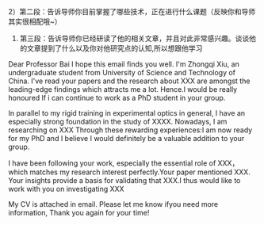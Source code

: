 2）第二段：告诉导师你目前掌握了哪些技术，正在进行什么课题（反映你和导师其实很相配哦~）
1) 第三段：告诉导师你已经研读了他的相关文章，并且对此非常感兴趣。谈谈他的文章提到了什么以及你对他研究点的认知,所以想跟他学习

Dear Professor Bai 
I hope this email finds you well. I'm Zhongqi Xiu, an undergraduate student from University of Science and Technology of China. I've read your papers and the research about XXX are amongst the leading-edge findings which attracts me a lot. Hence.l would be really honoured lf i can continue to work as a PhD student in your group.

In parallel to my rigid training in experimental optics in general, I have an especially strong foundation in the study of XXXX. Nowadays, I am researching on XXX
Through these rewarding experiences:I am now ready for my PhD and I believe I would definitely be a valuable addition to your group.

I have been following your work, especially the essential role of XXX，which matches my research interest perfectly.Your paper mentioned XXX. Your insights provide a basis for validating that XXX.I thus would like to work with you on investigating XXX

My CV is attached in email. Please let me know ifyou need more information, Thank you again for
your time!